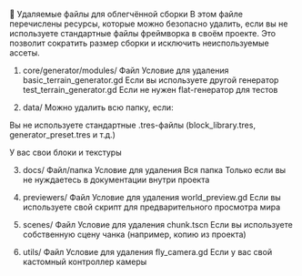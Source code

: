 🧹 Удаляемые файлы для облегчённой сборки
В этом файле перечислены ресурсы, которые можно безопасно удалить, если вы не используете стандартные файлы фреймворка в своём проекте. Это позволит сократить размер сборки и исключить неиспользуемые ассеты.

1. core/generator/modules/
Файл	Условие для удаления
basic_terrain_generator.gd	Если вы используете другой генератор
test_terrain_generator.gd	Если не нужен flat-генератор для тестов

2. data/
Можно удалить всю папку, если:

Вы не используете стандартные .tres-файлы (block_library.tres, generator_preset.tres и т.д.)

У вас свои блоки и текстуры

3. docs/
Файл/папка	Условие для удаления
Вся папка	Только если вы не нуждаетесь в документации внутри проекта

4. previewers/
Файл	Условие для удаления
world_preview.gd	Если вы используете свой скрипт для предварительного просмотра мира

5. scenes/
Файл	Условие для удаления
chunk.tscn	Если вы используете собственную сцену чанка (например, копию из проекта)

6. utils/
Файл	Условие для удаления
fly_camera.gd	Если у вас свой кастомный контроллер камеры
